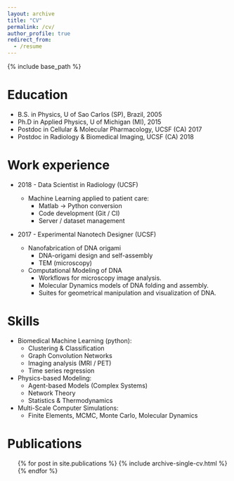 ```yaml
---
layout: archive
title: "CV"
permalink: /cv/
author_profile: true
redirect_from:
  - /resume
---
```


{% include base_path %}

Education
======
* B.S. in Physics, U of Sao Carlos (SP), Brazil, 2005
* Ph.D in Applied Physics, U of Michigan (MI), 2015
* Postdoc in Cellular & Molecular Pharmacology, UCSF (CA) 2017
* Postdoc in Radiology & Biomedical Imaging, UCSF (CA) 2018

Work experience
======
* 2018 - Data Scientist in Radiology (UCSF)
  * Machine Learning applied to patient care:
    * Matlab -> Python conversion
    * Code development (Git / CI)
    * Server / dataset management

* 2017 - Experimental Nanotech Designer (UCSF)
  * Nanofabrication of DNA origami
    * DNA-origami design and self-assembly
    * TEM (microscopy)
  * Computational Modeling of DNA
    * Workflows for microscopy image analysis.
    * Molecular Dynamics models of DNA folding and assembly.
    * Suites for geometrical manipulation and visualization of DNA.

Skills
======
* Biomedical Machine Learning (python):
  * Clustering & Classification
  * Graph Convolution Networks
  * Imaging analysis (MRI / PET)
  * Time series regression
* Physics-based Modeling:
  * Agent-based Models (Complex Systems)
  * Network Theory
  * Statistics & Thermodynamics
* Multi-Scale Computer Simulations:
  * Finite Elements, MCMC, Monte Carlo, Molecular Dynamics

Publications
======
  <ul>{% for post in site.publications %}
    {% include archive-single-cv.html %}
  {% endfor %}</ul>

<!-- Talks
======
  <ul>{% for post in site.talks %}
    {% include archive-single-talk-cv.html %}
  {% endfor %}</ul>

Teaching
======
  <ul>{% for post in site.teaching %}
    {% include archive-single-cv.html %}
  {% endfor %}</ul> -->
